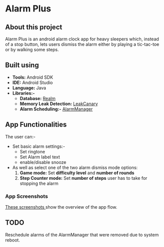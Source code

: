 # Alarm Plus

## About this project
Alarm Plus is an android alarm clock app for heavy sleepers which, instead of a stop button, lets users dismiss the alarm either by playing a tic-tac-toe or by walking some steps.

## Built using
- **Tools:** Android SDK
- **IDE:** Android Studio
- **Language:** Java
- **Libraries:-**
  - **Database:** [Realm](https://realm.io/blog/realm-for-android/)
  - **Memory Leak Detection:** [LeakCanary](https://github.com/square/leakcanary)
  - **Alarm Scheduling:-** [AlarmManager](https://developer.android.com/reference/android/app/AlarmManager)

## App Functionalities
The user can:-
- Set basic alarm settings:- 
  - Set ringtone 
  - Set Alarm label text 
  - enable/disable snooze
- As well as select one of the two alarm dismiss mode options:
  1. **Game mode:** Set **difficulty level** and **number of rounds**
  2. **Step Counter mode:** Set **number of steps** user has to take for stopping the alarm
  
### App Screenshots
[These screenshots ](https://drive.google.com/drive/folders/1NC33JKtK4bBbliuFCLxWD3I7hqGGYi7e?usp=sharing)show the overview of the app flow.

## TODO
Reschedule alarms of the AlarmManager that were removed due to system reboot.
